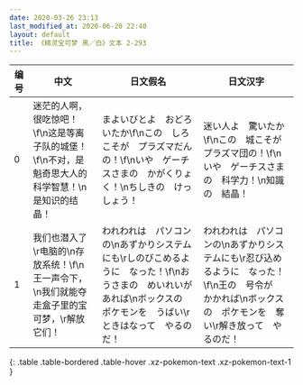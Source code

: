 ```yaml
---
date: 2020-03-26 23:13
last_modified_at: 2020-06-20 22:40
layout: default
title: 《精灵宝可梦 黑／白》文本 2-293
---
```

| 编号 | 中文 | 日文假名 | 日文汉字 |
| ---- | ---- | ---- | --- |
| 0 | 迷茫的人啊，很吃惊吧！\f\n这是等离子队的城堡！\f\n不对，是魁奇思大人的科学智慧！\n是知识的结晶！ | まよいびとよ　おどろいたか\f\nこの　しろ　こそが　プラズマだんの！\f\nいや　ゲーチスさまの　かがくりょく！\nちしきの　けっしょう！ | 迷い人よ　驚いたか\f\nこの　城こそが　プラズマ団の！\f\nいや　ゲーチスさまの　科学力！\n知識の　結晶！ |
| 1 | 我们也潜入了\r电脑的\n存放系统！\f\n王一声令下，\n我们就能夺走盒子里的宝可梦，\r解放它们！ | われわれは　パソコンの\nあずかりシステムにも\rしのびこめるように　なった！\f\nおうさまの　めいれいが　あれば\nボックスの　ポケモンを　うばい\rときはなって　やるのだ！ | われわれは　パソコンの\nあずかりシステムにも\r忍び込めるように　なった！\f\n王の　号令が　かかれば\nボックスの　ポケモンを　奪い\r解き放って　やるのだ！ |
{: .table .table-bordered .table-hover .xz-pokemon-text .xz-pokemon-text-1 }